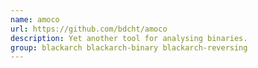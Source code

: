 ```yaml
---
name: amoco
url: https://github.com/bdcht/amoco
description: Yet another tool for analysing binaries.
group: blackarch blackarch-binary blackarch-reversing
---
```

